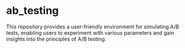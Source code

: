 # ab_testing
This repository provides a user-friendly environment for simulating A/B tests, enabling users to experiment with various parameters and gain insights into the principles of A/B testing.
